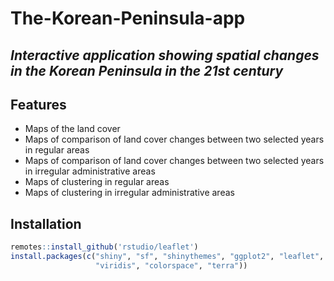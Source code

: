# The-Korean-Peninsula-app

## _Interactive application showing spatial changes in the Korean Peninsula in the 21st century_


## Features

- Maps of the land cover 
- Maps of comparison of land cover changes between two selected years in regular areas
- Maps of comparison of land cover changes between two selected years in irregular administrative areas
- Maps of clustering in regular areas
- Maps of clustering in irregular administrative areas


## Installation

```r
remotes::install_github('rstudio/leaflet')
install.packages(c("shiny", "sf", "shinythemes", "ggplot2", "leaflet", 
                   "viridis", "colorspace", "terra"))
```
